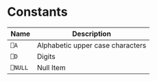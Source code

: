 # Constants

| Name | Description |
| --- | ---  |
| `⎕A` | Alphabetic upper case characters |
| `⎕D` | Digits |
| `⎕NULL` | Null Item |

